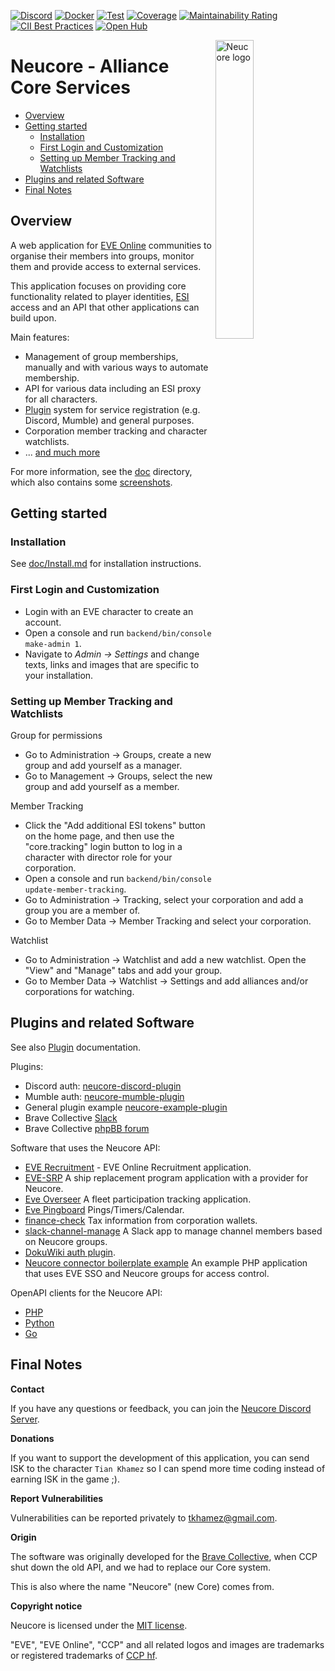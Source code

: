 [![Discord](https://badgen.net/badge/icon/discord?icon=discord&label)](https://discord.gg/memUh56u8z)
[![Docker](https://img.shields.io/badge/dockerhub-images-important.svg?logo=Docker)](https://hub.docker.com/r/tkhamez/neucore)
[![Test](https://github.com/tkhamez/neucore/actions/workflows/test.yml/badge.svg)](https://github.com/tkhamez/neucore/actions/workflows/test.yml)
[![Coverage](https://sonarcloud.io/api/project_badges/measure?project=tkhamez_neucore&metric=coverage)](https://sonarcloud.io/summary/overall?id=tkhamez_neucore)
[![Maintainability Rating](https://sonarcloud.io/api/project_badges/measure?project=tkhamez_neucore&metric=sqale_rating)](https://sonarcloud.io/summary/overall?id=tkhamez_neucore)
[![CII Best Practices](https://bestpractices.coreinfrastructure.org/projects/4573/badge)](https://bestpractices.coreinfrastructure.org/projects/4573)
[![Open Hub](https://www.openhub.net/p/neucore/widgets/project_thin_badge?format=gif)](https://www.openhub.net/p/neucore/)

<img align="right" width="35%" src="setup/logo.svg" alt="Neucore logo">

# Neucore - Alliance Core Services

<!-- toc -->

- [Overview](#overview)
- [Getting started](#getting-started)
  * [Installation](#installation)
  * [First Login and Customization](#first-login-and-customization)
  * [Setting up Member Tracking and Watchlists](#setting-up-member-tracking-and-watchlists)
- [Plugins and related Software](#plugins-and-related-software)
- [Final Notes](#final-notes)

<!-- tocstop -->

## Overview

A web application for [EVE Online](https://www.eveonline.com) communities to organise their members into groups,
monitor them and provide access to external services.

This application focuses on providing core functionality related to player identities, [ESI](http://esi.evetech.net)
access and an API that other applications can build upon.

Main features:

- Management of group memberships, manually and with various ways to automate membership.
- API for various data including an ESI proxy for all characters.
- [Plugin](doc/Plugins.md) system for service registration (e.g. Discord, Mumble) and general purposes.
- Corporation member tracking and character watchlists.
- ... [and much more](doc/Documentation.md#features)

For more information, see the [doc](doc/README.md) directory, which also contains some 
[screenshots](doc/screenshots/README.md).

## Getting started

### Installation

See [doc/Install.md](doc/Install.md) for installation instructions.

### First Login and Customization

- Login with an EVE character to create an account.
- Open a console and run `backend/bin/console make-admin 1`.
- Navigate to *Admin -> Settings* and change texts, links and images that are specific to your installation.

### Setting up Member Tracking and Watchlists

Group for permissions
- Go to Administration -> Groups, create a new group and add yourself as a manager.
- Go to Management -> Groups, select the new group and add yourself as a member.

Member Tracking
- Click the "Add additional ESI tokens" button on the home page, and then use the "core.tracking" login button
  to log in a character with director role for your corporation.
- Open a console and run `backend/bin/console update-member-tracking`.
- Go to Administration -> Tracking, select your corporation and add a group you are a member of.
- Go to Member Data -> Member Tracking and select your corporation.

Watchlist
- Go to Administration -> Watchlist and add a new watchlist. Open the "View" and "Manage" tabs and add your group.
- Go to Member Data -> Watchlist -> Settings and add alliances and/or corporations for watching.

## Plugins and related Software

See also [Plugin](doc/Plugins.md) documentation.

Plugins:

- Discord auth: [neucore-discord-plugin](https://github.com/tkhamez/neucore-discord-plugin)
- Mumble auth: [neucore-mumble-plugin](https://github.com/tkhamez/neucore-mumble-plugin)
- General plugin example [neucore-example-plugin](https://github.com/tkhamez/neucore-example-plugin)
- Brave Collective [Slack](https://github.com/bravecollective/neucore-plugin-slack)
- Brave Collective [phpBB forum](https://github.com/bravecollective/neucore-plugin-forum)

Software that uses the Neucore API:

- [EVE Recruitment](https://github.com/bravecollective/eve-recruitment) - EVE Online Recruitment application.
- [EVE-SRP](https://github.com/tkhamez/eve-srp) A ship replacement program application with a provider for Neucore.
- [Eve Overseer](https://github.com/1adog1/eve-overseer) A fleet participation tracking application.
- [Eve Pingboard](https://github.com/cmd-johnson/eve-pingboard) Pings/Timers/Calendar.
- [finance-check](https://github.com/tkhamez/finance-check) Tax information from corporation wallets.
- [slack-channel-manage](https://github.com/bravecollective/slack-channel-manage) A Slack app to
  manage channel members based on Neucore groups.
- [DokuWiki auth plugin](https://github.com/bravecollective/wiki-authneucore).
- [Neucore connector boilerplate example](https://github.com/bravecollective/neucore-connector-boilerplate)
  An example PHP application that uses EVE SSO and Neucore groups for access control.

OpenAPI clients for the Neucore API:

- [PHP](https://github.com/bravecollective/neucore-api-php)
- [Python](https://github.com/bravecollective/neucore-api-python)
- [Go](https://github.com/bravecollective/neucore-api-go)

## Final Notes

**Contact**

If you have any questions or feedback, you can join the
[Neucore Discord Server](https://discord.gg/memUh56u8z).

**Donations**

If you want to support the development of this application, you can send ISK to the character `Tian Khamez` so 
I can spend more time coding instead of earning ISK in the game ;).

**Report Vulnerabilities**

Vulnerabilities can be reported privately to tkhamez@gmail.com.

**Origin**

The software was originally developed for the [Brave Collective](https://www.bravecollective.com),
when CCP shut down the old API, and we had to replace our Core system.

This is also where the name "Neucore" (new Core) comes from.

**Copyright notice**

Neucore is licensed under the [MIT license](LICENSE).

"EVE", "EVE Online", "CCP" and all related logos and images are trademarks or registered trademarks of
[CCP hf](http://www.ccpgames.com/).
